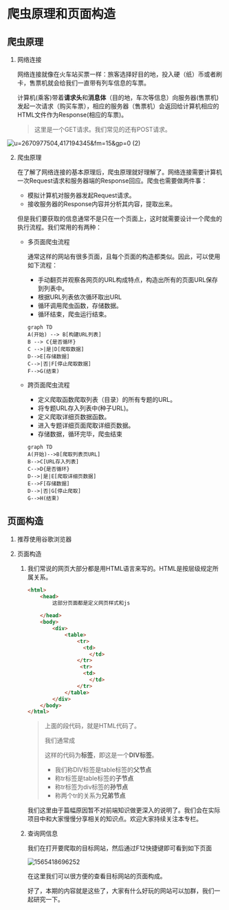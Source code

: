 # 爬虫原理和页面构造

## 爬虫原理

1. 网络连接

   网络连接就像在火车站买票一样：旅客选择好目的地，投入硬（纸）币或者刷卡，售票机就会给我们一直带有列车信息的车票。

   计算机(乘客)带着**请求头**和**消息体**（目的地，车次等信息）向服务器(售票机)发起一次请求（购买车票），相应的服务器（售票机）会返回给计算机相应的HTML文件作为Response(相应的车票)。

   > 这里是一个GET请求。我们常见的还有POST请求。

   

![u=2670977504,417194345&fm=15&gp=0 (2)](https://github.com/ai-union/PythonSpyder/blob/master/img/pic2.jpg?raw=true)

2. 爬虫原理

   在了解了网络连接的基本原理后，爬虫原理就好理解了。网络连接需要计算机一次Request请求和服务器端的Response回应。爬虫也需要做两件事：

   - 模拟计算机对服务器发起Request请求。
   - 接收服务器的Response内容并分析其内容，提取出来。

   但是我们要获取的信息通常不是只在一个页面上，这时就需要设计一个爬虫的执行流程。我们常用的有两种：

   - 多页面爬虫流程

     通常这样的网站有很多页面，且每个页面的构造都类似。因此，可以使用如下流程：

     - 手动翻页并观察各网页的URL构成特点，构造出所有的页面URL保存到列表中。
     - 根据URL列表依次循环取出URL
     - 循环调用爬虫函数，存储数据。
     - 循环结束，爬虫运行结束。

     ```mermaid
     graph TD
     A(开始) --> B[构建URL列表]
     B --> C{是否循环}
     C -->|是|D[爬取数据]
     D-->E[存储数据]
     C-->|否|F[停止爬取数据]
     F-->G(结束)
     ```

   - 跨页面爬虫流程

     - 定义爬取函数爬取列表（目录）的所有专题的URL。
     - 将专题URL存入列表中(种子URL)。
     - 定义爬取详细页数据函数。
     - 进入专题详细页面爬取详细页数据。
     - 存储数据，循环完毕，爬虫结束

     ```mermaid
     graph TD
     A(开始)-->B[爬取列表页URL]
     B-->C[URL存入列表]
     C-->D{是否循环}
     D-->|是|E[爬取详细页数据]
     E-->F[存储数据]
     D-->|否|G[停止爬取]
     G-->H(结束)
     ```

##  页面构造

1. 推荐使用谷歌浏览器

2. 页面构造

   1. 我们常说的网页大部分都是用HTML语言来写的。HTML是按层级规定所属关系。

      ```html
      <html>
          <head>
              这部分页面都是定义网页样式和js
              
          </head>
          <body>
              <div>
                  <table>
                      <tr>
                      	<td>
                          </td>
                      </tr>
                       <tr>
                      	<td>
                          </td>
                      </tr>
                  </table>
              </div>
          </body>
      </html>
      ```

      > 上面的段代码，就是HTML代码了。
      >
      > 我们通常成<div>这样的代码为**标签**，即这是一个**DIV标签**。
      >
      > - 我们称DIV标签是table标签的**父节点**
      > - 称tr标签是table标签的**子节点**
      > - 称tr标签为div标签的**孙节点**
      > - 称两个tr的关系为**兄弟节点**

      我们这里由于篇幅原因暂不对前端知识做更深入的说明了。我们会在实际项目中和大家慢慢分享相关的知识点。欢迎大家持续关注本专栏。

   2. 查询网信息

      我们在打开要爬取的目标网站，然后通过F12快捷键即可看到如下页面

      ![1565418696252](https://github.com/ai-union/PythonSpyder/blob/master/img/1565418696252.png?raw=true)

      在这里我们可以很方便的查看目标网站的页面构成。
      
      好了，本期的内容就是这些了，大家有什么好玩的网站可以加群，我们一起研究一下。

